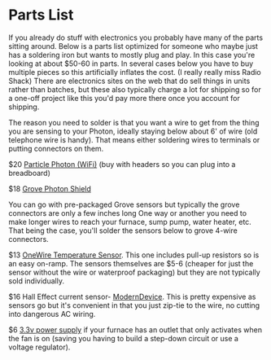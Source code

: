 # Parts List

If you already do stuff with electronics you probably have many of the parts sitting around.
Below is a parts list optimized for someone who maybe just has a soldering iron but wants to
mostly plug and play. In this case you're looking at about $50-60 in parts.
In several cases below you have to buy multiple pieces so this
artificially inflates the cost. (I really really miss Radio Shack) There are
electronics sites on the web that do sell things in units rather than batches, but these
also typically charge a lot for shipping so for a one-off project like this you'd
pay more there once you account for shipping.

The reason you need to solder is that you want a wire to get from the thing you are
sensing to your Photon, ideally staying below about 6' of wire (old telephone wire is handy).
That means either soldering wires to terminals or putting connectors on them.

$20 [Particle Photon (WiFi)](https://store.particle.io/collections/wifi/products/photon)
(buy with headers so you can plug into a breadboard)

$18 [Grove Photon Shield](https://www.amazon.com/gp/product/B071LCPX7P/ref=ppx_yo_dt_b_search_asin_title)

You can go with pre-packaged Grove sensors but typically the grove connectors are only a few inches long
One way or another you need to make longer wires to reach your furnace, sump pump, water heater, etc. 
That being the case, you'll solder the sensors below to grove 4-wire connectors.

$13 [OneWire Temperature Sensor](https://www.amazon.com/IZOKEE-Temperature-Stainless-Waterproof-Resistor/dp/B082WVWC3T/ref=sr_1_4). 
This one includes pull-up resistors so is an easy on-ramp.
The sensors themselves are $5-6 (cheaper for just the sensor without the wire or waterproof packaging) 
but they are not typically sold individually.

$16 Hall Effect current sensor- [ModernDevice](https://moderndevice.com/product/current-sensor/).
This is pretty expensive as sensors go but it's convenient in that
you just zip-tie to the wire, no cutting into dangerous AC wiring.

$6 [3.3v power supply](https://www.amazon.com/3-3V-Adapter-Power-5-5-2-1/dp/B07BGW2VXV/ref=sr_1_3) if your furnace has an outlet that only activates when the fan is on (saving you having to build a step-down circuit or use a voltage regulator).

